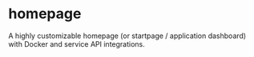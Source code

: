 # homepage
A highly customizable homepage (or startpage / application dashboard) with Docker and service API integrations. 
